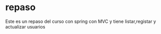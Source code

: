 # repaso
Este es un repaso del curso con spring con MVC y tiene listar,registar y actualizar usuarios 
